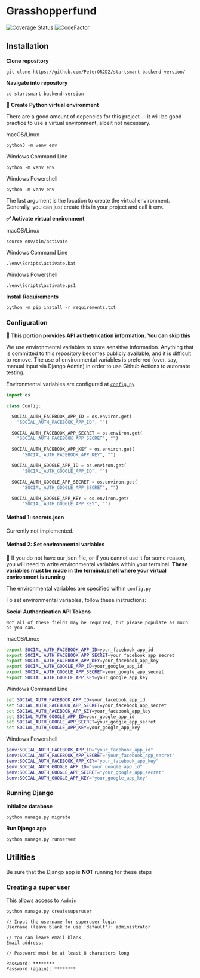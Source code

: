 # Grasshopperfund

[![Coverage Status](https://coveralls.io/repos/github/grasshopperfund/grasshopperfund/badge.svg?branch=master)](https://coveralls.io/github/grasshopperfund/grasshopperfund?branch=master)
[![CodeFactor](https://www.codefactor.io/repository/github/peteror2d2/startsmart-backend-version/badge)](https://www.codefactor.io/repository/github/peteror2d2/startsmart-backend-version)

## Installation

**Clone repository**
```
git clone https://github.com/PeterOR2D2/startsmart-backend-version/
```

**Navigate into repository**   
```
cd startsmart-backend-version
```

**🐍 Create Python virtual environment**

There are a good amount of depencies for this project -- it will be good practice to use a virtual environment, albeit not necessary.

macOS/Linux

```
python3 -m venv env
```

Windows Command Line

```
python -m venv env
```

Windows Powershell

```
python -m venv env
```

The last argument is the location to create the virtual environment. Generally, you can just create this in your project and call it env.


**✅ Activate virtual environment**

macOS/Linux

```
source env/bin/activate
```

Windows Command Line

```
.\env\Scripts\activate.bat
```

Windows Powershell

```
.\env\Scripts\activate.ps1
```


**Install Requirements**

```
python -m pip install -r requirements.txt

```

### Configuration

**🔐 This portion provides API authetnication information. You can skip this**

We use environmental variables to store sensitive information. Anything that is committed to this repository becomes publicly available, and it is difficult to remove. The use of environmental variables is preferred (over, say, manual input via Django Admin) in order to use Github Actions to automate testing.

Environmental variables are configured at [`config.py`](https://raw.githubusercontent.com/PeterOR2D2/startsmart-backend-version/master/config.py)

``` python
import os

class Config:

  SOCIAL_AUTH_FACEBOOK_APP_ID = os.environ.get(
    "SOCIAL_AUTH_FACEBOOK_APP_ID", "")

  SOCIAL_AUTH_FACEBOOK_APP_SECRET = os.environ.get(
    "SOCIAL_AUTH_FACEBOOK_APP_SECRET", "")

  SOCIAL_AUTH_FACEBOOK_APP_KEY = os.environ.get(
      "SOCIAL_AUTH_FACEBOOK_APP_KEY", "")

  SOCIAL_AUTH_GOOGLE_APP_ID = os.environ.get(
      "SOCIAL_AUTH_GOOGLE_APP_ID", "")

  SOCIAL_AUTH_GOOGLE_APP_SECRET = os.environ.get(
      "SOCIAL_AUTH_GOOGLE_APP_SECRET", "")

  SOCIAL_AUTH_GOOGLE_APP_KEY = os.environ.get(
      "SOCIAL_AUTH_GOOGLE_APP_KEY", "")
```


#### Method 1: secrets.json

Currently not implemented.

#### Method 2: Set environmental variables

🌳 If you do not have our json file, or if you cannot use it for some reason, you will need to write environmental variables within your terminal. **These variables must be made in the terminal/shell where your virtual environment is running**

The environmental variables are specified within `config.py`

To set environmental variables, follow these instructions:

**Social Authentication API Tokens**

    Not all of these fields may be required, but please populate as much as you can.

macOS/Linux

``` bash
export SOCIAL_AUTH_FACEBOOK_APP_ID=your_facebook_app_id
export SOCIAL_AUTH_FACEBOOK_APP_SECRET=your_facebook_app_secret
export SOCIAL_AUTH_FACEBOOK_APP_KEY=your_facebook_app_key
export SOCIAL_AUTH_GOOGLE_APP_ID=your_google_app_id
export SOCIAL_AUTH_GOOGLE_APP_SECRET=your_google_app_secret
export SOCIAL_AUTH_GOOGLE_APP_KEY=your_google_app_key
```

Windows Command Line

``` bat
set SOCIAL_AUTH_FACEBOOK_APP_ID=your_facebook_app_id
set SOCIAL_AUTH_FACEBOOK_APP_SECRET=your_facebook_app_secret
set SOCIAL_AUTH_FACEBOOK_APP_KEY=your_facebook_app_key
set SOCIAL_AUTH_GOOGLE_APP_ID=your_google_app_id
set SOCIAL_AUTH_GOOGLE_APP_SECRET=your_google_app_secret
set SOCIAL_AUTH_GOOGLE_APP_KEY=your_google_app_key
```

Windows Powershell

``` powershell
$env:SOCIAL_AUTH_FACEBOOK_APP_ID="your_facebook_app_id"
$env:SOCIAL_AUTH_FACEBOOK_APP_SECRET="your_facebook_app_secret"
$env:SOCIAL_AUTH_FACEBOOK_APP_KEY="your_facebook_app_key"
$env:SOCIAL_AUTH_GOOGLE_APP_ID="your_google_app_id"
$env:SOCIAL_AUTH_GOOGLE_APP_SECRET="your_google_app_secret"
$env:SOCIAL_AUTH_GOOGLE_APP_KEY="your_google_app_key"
```


### Running Django

**Initialize database**

``` console
python manage.py migrate
```



**Run Django app**

```
python manage.py runserver
```



## Utilities


Be sure that the Django app is **NOT** running for these steps

### Creating a super user
This allows access to `/admin`



``` console
python manage.py createsuperuser

// Input the username for superuser login
Username (leave blank to use 'default'): administrator

// You can leave email blank
Email address:

// Password must be at least 8 characters long

Password: ********
Password (again): ********
```
